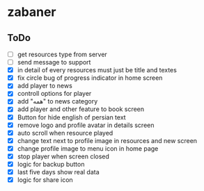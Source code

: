 # zabaner

## ToDo
- [ ] get resources type from server
- [ ] send message to support
- [x] in detail of every resources must just be title and textes
- [x] fix circle bug of progress indicator in home screen 
- [x] add player to news 
- [x] controll options for player
- [x] add "همه" to news category
- [x] add player and other feature to book screen
- [x] Button for hide english of persian text
- [x] remove logo and profile avatar in details screen
- [x] auto scroll when resource played
- [x] change text next to profile image in resources and new screen 
- [x] change profile image to menu icon in home page
- [x] stop player when screen closed
- [x] logic for backup button
- [x] last five days show real data
- [x] logic for share icon 
